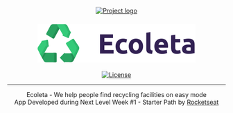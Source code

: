 <p align="center">
  <a href="" rel="noopener">
 <img width=512px height=490px src="https://ik.imagekit.io/nfbjje2exl/ezgif.com-video-to-gif_0hgdnwUOi.gif" alt="Project logo"></a>
</p>

<h3 align="center"><img src="public/assets/icons/logo.svg" alt="Logo Ecoleta"></h3>

<div align="center">

[![License](https://img.shields.io/badge/license-MIT-blue.svg)](/LICENSE)

</div>

---

<p align="center"> Ecoleta - We help people find recycling facilities on easy mode
    <br>
    App Developed during Next Level Week #1 - Starter Path by <a href="https://rocketseat.com.br/">Rocketseat</a>
    <br>
</p>
